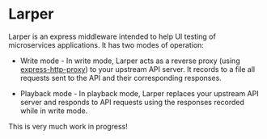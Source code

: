 # Larper

Larper is an express middleware intended to help UI testing of microservices
applications.  It has two modes of operation:

* Write mode - In write mode, Larper acts as a reverse proxy (using
  [express-http-proxy](https://github.com/villadora/express-http-proxy)) to your
  upstream API server.  It records to a file all requests sent to the API and their
  corresponding responses.

* Playback mode - In playback mode, Larper replaces your upstream API server and
  responds to API requests using the responses recorded while in write mode.

This is very much work in progress!
